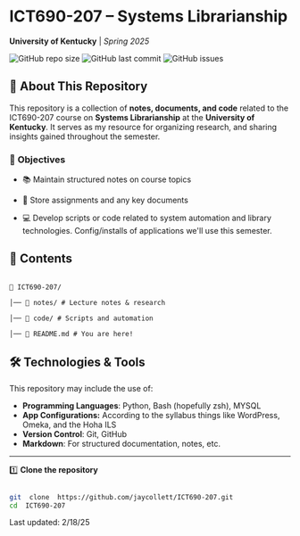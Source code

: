 
# ICT690-207 – Systems Librarianship

**University of Kentucky** | _Spring 2025_

![GitHub repo size](https://img.shields.io/github/repo-size/jaycollett/ICT690-207?color=blue&label=Repo%20Size)&nbsp;![GitHub last commit](https://img.shields.io/github/last-commit/jaycollett/ICT690-207?color=green&label=Last%20Updated)&nbsp;![GitHub issues](https://img.shields.io/github/issues/jaycollett/ICT690-207?color=yellow)
  


## 📌 **About This Repository**

This repository is a collection of **notes, documents, and code** related to the ICT690-207 course on **Systems Librarianship** at the **University of Kentucky**. It serves as my resource for organizing research, and sharing insights gained throughout the semester.

  

### 🎯 **Objectives**

- 📚 Maintain structured notes on course topics

- 📝 Store assignments and any key documents

- 💻 Develop scripts or code related to system automation and library technologies. Config/installs of applications we'll use this semester.


  

## 📂 **Contents**

```

📁 ICT690-207/

│── 📖 notes/ # Lecture notes & research

│── 💾 code/ # Scripts and automation

│── 📝 README.md # You are here!

```


## 🛠️ **Technologies & Tools**

This repository may include the use of:

-  **Programming Languages**: Python, Bash (hopefully zsh), MYSQL
-  **App Configurations:** According to the syllabus things like WordPress, Omeka, and the Hoha ILS
-  **Version Control**: Git, GitHub
-  **Markdown**: For structured documentation, notes, etc.
---  

1️⃣ **Clone the repository**

```sh

git  clone  https://github.com/jaycollett/ICT690-207.git
cd  ICT690-207

```



Last updated: 2/18/25
